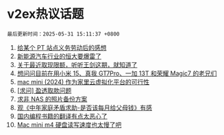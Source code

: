 # v2ex热议话题

`最后更新时间：2025-05-31 15:11:37 +0800`

1. [给某个 PT 站点义务劳动后的感想](https://www.v2ex.com/t/1135499)
1. [新能源汽车行业的恒大要爆雷了](https://www.v2ex.com/t/1135569)
1. [关于最近取现限额，听听王剑这期，就知道了](https://www.v2ex.com/t/1135576)
1. [想问问目前在用小米 15、真我 GT7Pro、一加 13T 和荣耀 Magic7 的老兄们](https://www.v2ex.com/t/1135503)
1. [mac mini (2024) 作为家里云虚拟化平台的可行性](https://www.v2ex.com/t/1135538)
1. [[求问] 盈透取款问题](https://www.v2ex.com/t/1135474)
1. [求非 NAS 的照片备份方案](https://www.v2ex.com/t/1135535)
1. [观《中年家庭矛盾求助-是否该每月给父母钱》有感](https://www.v2ex.com/t/1135517)
1. [国内编程书籍的翻译有点太恶心了](https://www.v2ex.com/t/1135493)
1. [Mac mini m4 硬盘读写速度也太慢了吧](https://www.v2ex.com/t/1135509)


